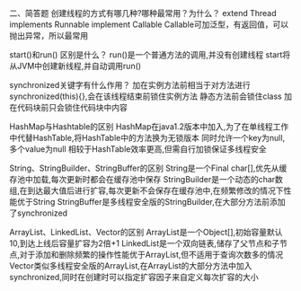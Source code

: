 二、简答题
创建线程的方式有哪几种?哪种最常用？为什么？
extend Thread
implements Runnable
implement Callable
Callable<E>可加泛型，有返回值，可以抛出异常，所以最常用

start()和run() 区别是什么？
run()是一个普通方法的调用,并没有创建线程
start将从JVM中创建新线程,并自动调用run()

synchronized关键字有什么作用？
加在实例方法前相当于对方法进行
synchronized(this){},会在该线程结束前锁住实例方法
静态方法前会锁住class
加在代码块前只会锁住代码块中内容


HashMap与Hashtable的区别
HashMap在java1.2版本中加入,为了在单线程工作中代替HashTable,将HashTable中的方法换为无锁版本
同时允许一个key为null,多个value为null
相较于HashTable效率更高,但需自行加锁保证多线程安全

String、StringBuilder、StringBuffer的区别
String是一个Final char[],优先从缓存池中加载,每次更新时都会在缓存池中保存
StringBuilder是一个动态的char数组,在到达最大值后进行扩容,每次更新不会保存在缓存池中,在频繁修改的情况下性能优于String
StringBuffer是多线程安全版的StringBuilder,在大部分方法前添加了synchronized

ArrayList、LinkedList、Vector的区别
ArrayList是一个Object[],初始容量默认10,到达上线后容量扩容为2倍+1
LinkedList是一个双向链表,储存了父节点和子节点,对于添加和删除频繁的操作性能优于ArrayList,但不适用于查询次数多的情况
Vector类似多线程安全版的ArrayList,在ArrayList的大部分方法中加入synchronized,同时在创建时可以指定扩容因子来自定义每次扩容的大小
